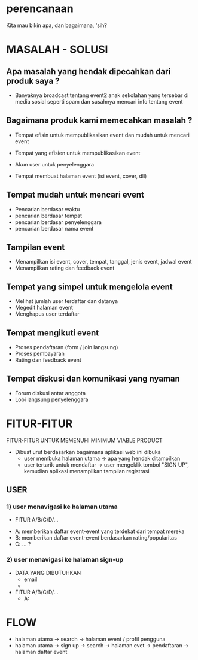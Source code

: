 # perencanaan
Kita mau bikin apa, dan bagaimana, 'sih?

# MASALAH - SOLUSI
## Apa masalah yang hendak dipecahkan dari produk saya ?
- Banyaknya broadcast tentang event2 anak sekolahan yang tersebar di media sosial seperti spam dan susahnya mencari info tentang event

## Bagaimana produk kami memecahkan masalah ?
- Tempat efisin untuk mempublikasikan event dan mudah untuk mencari event

- Tempat yang efisien untuk mempublikasikan event
- Akun user untuk penyelenggara
- Tempat membuat halaman event (isi event, cover, dll)

## Tempat mudah untuk mencari event
- Pencarian berdasar waktu
- pencarian berdasar tempat
- pencarian berdasar penyelenggara
- pencarian berdasar nama event

## Tampilan event
- Menampilkan isi event, cover, tempat, tanggal, jenis event, jadwal event
- Menampilkan rating dan feedback event

## Tempat yang simpel untuk mengelola event
- Melihat jumlah user terdaftar dan datanya
- Megedit halaman event
- Menghapus user terdaftar

## Tempat mengikuti event
- Proses pendaftaran (form / join langsung)
- Proses pembayaran
- Rating dan feedback event

## Tempat diskusi dan komunikasi yang nyaman
- Forum diskusi antar anggota
- Lobi langsung penyelenggara


# FITUR-FITUR
FITUR-FITUR UNTUK MEMENUHI MINIMUM VIABLE PRODUCT
* Dibuat urut berdasarkan bagaimana aplikasi web ini dibuka
	- user membuka halaman utama -> apa yang hendak ditampilkan
	- user tertarik untuk mendaftar -> user mengeklik tombol "SIGN UP", kemudian aplikasi menampilkan tampilan registrasi
		     

## USER
### 1) user menavigasi ke halaman utama
* FITUR A/B/C/D/...
- A: memberikan daftar event-event yang terdekat dari tempat mereka
- B: memberikan daftar event-event berdasarkan rating/popularitas
- C: ... ?

### 2) user menavigasi ke halaman sign-up
* DATA YANG DIBUTUHKAN
	- email
	- 
* FITUR A/B/C/D/...
	- A: 


# FLOW
- halaman utama -> search -> halaman event / profil pengguna
- halaman utama -> sign up -> search -> halaman evet -> pendaftaran -> halaman daftar event
